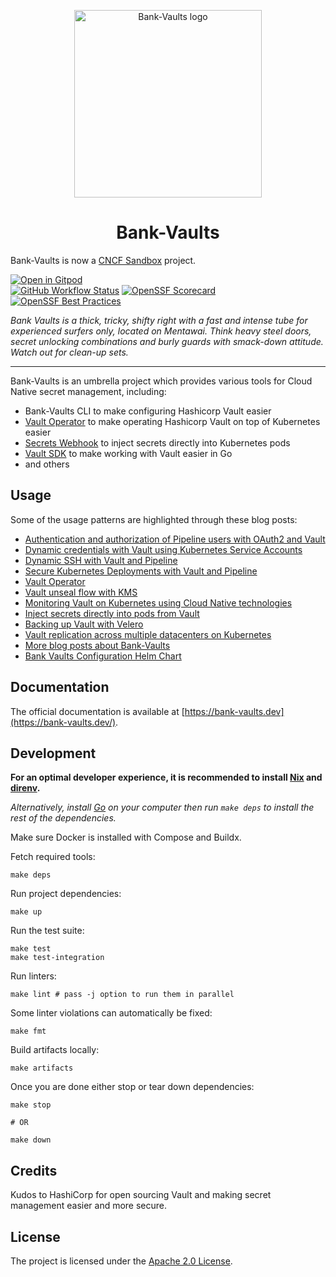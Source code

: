 <p align="center">
  <a href="https://bank-vaults.dev">
    <img src="resources/logo.png" width="300" alt="Bank-Vaults logo" />
  </a>

  <h1 align="center">
    Bank-Vaults
  </h1>
</p>

Bank-Vaults is now a [CNCF Sandbox](https://www.cncf.io/sandbox-projects/) project.

[![Open in Gitpod](https://gitpod.io/button/open-in-gitpod.svg)](https://gitpod.io/#https://github.com/bank-vaults/bank-vaults)
<br>
[![GitHub Workflow Status](https://img.shields.io/github/actions/workflow/status/bank-vaults/bank-vaults/ci.yaml?branch=main&style=flat-square)](https://github.com/bank-vaults/bank-vaults/actions/workflows/ci.yaml?query=workflow%3ACI)
[![OpenSSF Scorecard](https://api.securityscorecards.dev/projects/github.com/bank-vaults/bank-vaults/badge?style=flat-square)](https://api.securityscorecards.dev/projects/github.com/bank-vaults/bank-vaults)
[![OpenSSF Best Practices](https://www.bestpractices.dev/projects/7871/badge)](https://www.bestpractices.dev/projects/7871)

*Bank Vaults is a thick, tricky, shifty right with a fast and intense tube for experienced surfers only, located on Mentawai.
Think heavy steel doors, secret unlocking combinations and burly guards with smack-down attitude. Watch out for clean-up sets.*

---

Bank-Vaults is an umbrella project which provides various tools for Cloud Native secret management, including:

- Bank-Vaults CLI to make configuring Hashicorp Vault easier
- [Vault Operator](https://github.com/bank-vaults/vault-operator/) to make operating Hashicorp Vault on top of Kubernetes easier
- [Secrets Webhook](https://github.com/bank-vaults/secrets-webhook) to inject secrets directly into Kubernetes pods
- [Vault SDK](https://github.com/bank-vaults/vault-sdk) to make working with Vault easier in Go
- and others

## Usage

Some of the usage patterns are highlighted through these blog posts:

- [Authentication and authorization of Pipeline users with OAuth2 and Vault](https://banzaicloud.com/blog/oauth2-vault/)
- [Dynamic credentials with Vault using Kubernetes Service Accounts](https://banzaicloud.com/blog/vault-dynamic-secrets/)
- [Dynamic SSH with Vault and Pipeline](https://banzaicloud.com/blog/vault-dynamic-ssh/)
- [Secure Kubernetes Deployments with Vault and Pipeline](https://banzaicloud.com/blog/hashicorp-guest-post/)
- [Vault Operator](https://banzaicloud.com/blog/vault-operator/)
- [Vault unseal flow with KMS](https://banzaicloud.com/blog/vault-unsealing/)
- [Monitoring Vault on Kubernetes using Cloud Native technologies](https://banzaicloud.com/blog/monitoring-vault-grafana/)
- [Inject secrets directly into pods from Vault](https://banzaicloud.com/blog/inject-secrets-into-pods-vault-revisited/)
- [Backing up Vault with Velero](https://banzaicloud.com/blog/vault-backup-velero/)
- [Vault replication across multiple datacenters on Kubernetes](https://banzaicloud.com/blog/vault-multi-datacenter/)
- [More blog posts about Bank-Vaults](https://banzaicloud.com/tags/bank-vaults/)
- [Bank Vaults Configuration Helm Chart](https://github.com/rljohnsn/bank-vault-config/tree/main)

## Documentation

The official documentation is available at [https://bank-vaults.dev](https://bank-vaults.dev/).

## Development

**For an optimal developer experience, it is recommended to install [Nix](https://nixos.org/download.html) and [direnv](https://direnv.net/docs/installation.html).**

_Alternatively, install [Go](https://go.dev/dl/) on your computer then run `make deps` to install the rest of the dependencies._

Make sure Docker is installed with Compose and Buildx.

Fetch required tools:

```shell
make deps
```

Run project dependencies:

```shell
make up
```

Run the test suite:

```shell
make test
make test-integration
```

Run linters:

```shell
make lint # pass -j option to run them in parallel
```

Some linter violations can automatically be fixed:

```shell
make fmt
```

Build artifacts locally:

```shell
make artifacts
```

Once you are done either stop or tear down dependencies:

```shell
make stop

# OR

make down
```

## Credits

Kudos to HashiCorp for open sourcing Vault and making secret management easier and more secure.

## License

The project is licensed under the [Apache 2.0 License](LICENSE).
